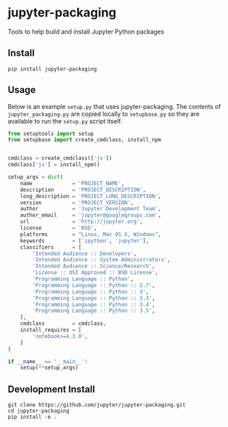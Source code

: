 # jupyter-packaging

Tools to help build and install Jupyter Python packages

## Install

`pip install jupyter-packaging`

## Usage

Below is an example `setup.py` that uses jupyter-packaging.  The 
contents of `jupyter_packaging.py` are copied locally to `setupbase.py`
so they are available to run the `setup.py` script itself.

```py
from setuptools import setup
from setupbase import create_cmdclass, install_npm


cmdclass = create_cmdclass(['js'])
cmdclass['js'] = install_npm()

setup_args = dict(
    name             = 'PROJECT_NAME',
    description      = 'PROJECT_DESCRIPTION',
    long_description = 'PROJECT_LONG_DESCRIPTION',
    version          = 'PROJECT_VERSION',
    author           = 'Jupyter Development Team',
    author_email     = 'jupyter@googlegroups.com',
    url              = 'http://jupyter.org',
    license          = 'BSD',
    platforms        = "Linux, Mac OS X, Windows",
    keywords         = ['ipython', 'jupyter'],
    classifiers      = [
        'Intended Audience :: Developers',
        'Intended Audience :: System Administrators',
        'Intended Audience :: Science/Research',
        'License :: OSI Approved :: BSD License',
        'Programming Language :: Python',
        'Programming Language :: Python :: 2.7',
        'Programming Language :: Python :: 3',
        'Programming Language :: Python :: 3.3',
        'Programming Language :: Python :: 3.4',
        'Programming Language :: Python :: 3.5',
    ],
    cmdclass         = cmdclass,
    install_requires = [
        'notebook>=4.3.0',
    ]
)

if __name__ == '__main__':
    setup(**setup_args)
```

## Development Install

```
git clone https://github.com/jupyter/jupyter-packaging.git
cd jupyter-packaging
pip install -e .
```
